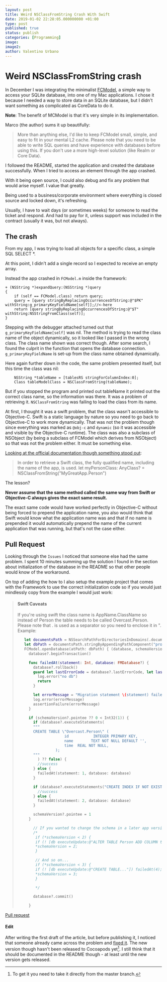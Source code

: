```yaml
---
layout: post
title: Weird NSClassFromString Crash With Swift
date: 2019-01-02 22:28:05.000000000 +01:00
type: post
published: true
status: publish
categories: [Programming]
image:
image2:
author: Valentino Urbano
---
```


# Weird NSClassFromString crash

In December I was integrating the minimalist [FCModel][0], a simple way to access your SQLite database, into one of my Mac applications. I chose it because I needed a way to store data in an SQLite database, but I didn't want something as complicated as CoreData to do it.

**Note**: The benefit of MCModel is that it's very simple in its implementation.

Marco (the author) sums it up beautifully:

> More than anything else, I'd like to keep FCModel small, simple, and easy to fit in your mental L2 cache.
> Please note that you need to be able to write SQL queries and have experience with databases before using this. If you don't use a more high-level solution (like Realm or Core Data).

I followed the README, started the application and created the database successfully. When I tried to access an element through the app crashed.

With it being open source, I could also debug and fix any problem that would arise myself. I value that greatly.

Being used to a business/corporate environment where everything is closed source and locked down, it's refreshing.

Usually, I have to wait days (or sometimes weeks) for someone to read the ticket and respond. And had to pay for it, unless support was included in the contract (usually it was, but not always).

## The crash

From my app, I was trying to load all objects for a specific class, a simple SQL SELECT \*.

At this point, I didn't add a single record so I expected to receive an empty array.

Instead the app crashed in `FCModel.m` inside the framework:

```
+ (NSString *)expandQuery:(NSString *)query
{
    if (self == FCModel.class) return query;
    query = [query stringByReplacingOccurrencesOfString:@"$PK" withString:g_primaryKeyFieldName[self]];//<-here
    return [query stringByReplacingOccurrencesOfString:@"$T" withString:NSStringFromClass(self)];
}
```

Stepping with the debugger attached turned out that `g_primaryKeyFieldName[self]` was nil. The method is trying to read the class name of the object dynamically, so it looked like I passed in the wrong class. The class name shown was correct though. After some search, I found the culprit in the function that opens the database connection. `g_primaryKeyFieldName` is set-up from the class name obtained dynamically.

Here again further down in the code, the same problem presented itself, but this time the class was nil:

```
    NSString *tableName = [tablesRS stringForColumnIndex:0];
    Class tableModelClass = NSClassFromString(tableName);
```

But if you stopped the program and printed out tableName it printed out the correct class name, so the information was there. It was a problem of retrieving it. `NSClassFromString` was failing to load the class from its name.

At first, I thought it was a swift problem, that the class wasn't accessible to Objective-C. Swift is a static language by nature so you need to go back to Objective-C to work more dynamically. That was not the problem though since everything was marked as `@obj-c` and `dynamic` (so it was accessible and visible by the Objective-C runtime). The class was also a subclass of NSObject (by being a subclass of FCModel which derives from NSObject) so that was not the problem either. It must be something else.

[Looking at the official documentation though something stood out][2]:

> In order to retrieve a Swift class, the fully qualified name, including the name of the app, is used.
> let myPersonClass: AnyClass? = NSClassFromString("MyGreatApp.Person")

The lesson?

**Never assume that the same method called the same way from Swift or Objective-C always gives the exact same result.**

The exact same code would have worked perfectly in Objective-C without being forced to prepend the application name, you also would think that Swift would know what the application name was and that if no name is prepended it would automatically prepend the name of the current application that was running, but that's not the case either.

## Pull Request

Looking through the `Issues` I noticed that someone else had the same problem. I spent 10 minutes summing up the solution I found in the section about initialization of the database in the README so that other people would know of the workaround.

On top of adding the how to I also setup the example project that comes with the Framework to use the correct initialization code so if you would just mindlessly copy from the example I would just work:

> #### Swift Caveats
>
> If you're using swift the class name is AppName.ClassName so instead of Person the table needs to be called Overcast.Person. Please note that . is used as a separator so you need to enclose it in ". Example:
>
> ```swift
>    let documentsPath = NSSearchPathForDirectoriesInDomains(.documentDirectory, .userDomainMask, true)[0]
>    let dbPath = documentsPath.stringByAppendingPathComponent("prod.sqlite3")
>    FCModel.openDatabase(atPath: dbPath) { (database, schemaVersion) in
>      database?.beginTransaction()
>
>      func failedAt(statement: Int, database: FMDatabase?) {
>        database?.rollback()
>        guard let lastErrorCode = database?.lastErrorCode, let lastErrorMessage = database?.lastErrorMessage else {
>          log.error("no db")
>          return
>        }
>
>        let errorMessage = "Migration statement \(statement) failed, code \(lastErrorCode): \(lastErrorMessage)"
>        log.error(errorMessage)
>        assertionFailure(errorMessage)
>      }
>
>      if (schemaVersion?.pointee ?? 0 < Int32(1)) {
>        if (database?.executeStatements(
>        """
>        CREATE TABLE \"Overcast.Person\" (
>                      id           INTEGER PRIMARY KEY,
>                      name        TEXT NOT NULL DEFAULT '',
>                      time  REAL NOT NULL,
>                  );
>        """
>          ) ?? false) {
>          //success
>        } else {
>          failedAt(statement: 1, database: database)
>        }
>
>        if (database?.executeStatements("CREATE INDEX IF NOT EXISTS applicationName ON \"Overcast.Person\" (applicationName);") ?? false) {
>          //success
>        } else {
>          failedAt(statement: 2, database: database)
>        }
>
>        schemaVersion?.pointee = 1
>      }
>
>        // If you wanted to change the schema in a later app version, you'd add something like this here:
>        /*
>         if (*schemaVersion < 2) {
>         if (! [db executeUpdate:@"ALTER TABLE Person ADD COLUMN title TEXT NOT NULL DEFAULT ''"]) failedAt(3);
>         *schemaVersion = 2;
>         }
>
>         // And so on...
>         if (*schemaVersion < 3) {
>         if (! [db executeUpdate:@"CREATE TABLE..."]) failedAt(4);
>         *schemaVersion = 3;
>         }
>
>         */
>
>        database?.commit()
>
>      }
> ```

[Pull request][1]

#### Edit

After writing the first draft of the article, but before publishing it, I noticed that someone already came across the problem and [fixed it][3]. The new version though hasn't been released to Cocoapods yet[^1]. I still think that it should be documented in the README though - at least until the new version gets released.

[0]: https://github.com/marcoarment/FCModel
[1]: https://github.com/marcoarment/FCModel/pull/153
[2]: https://developer.apple.com/library/content/documentation/Swift/Conceptual/BuildingCocoaApps/WritingSwiftClassesWithObjective-CBehavior.html#//apple_ref/doc/uid/TP40014216-CH5-XID_57
[3]: https://github.com/marcoarment/FCModel/pull/134

[^1]: To get it you need to take it directly from the master branch.
